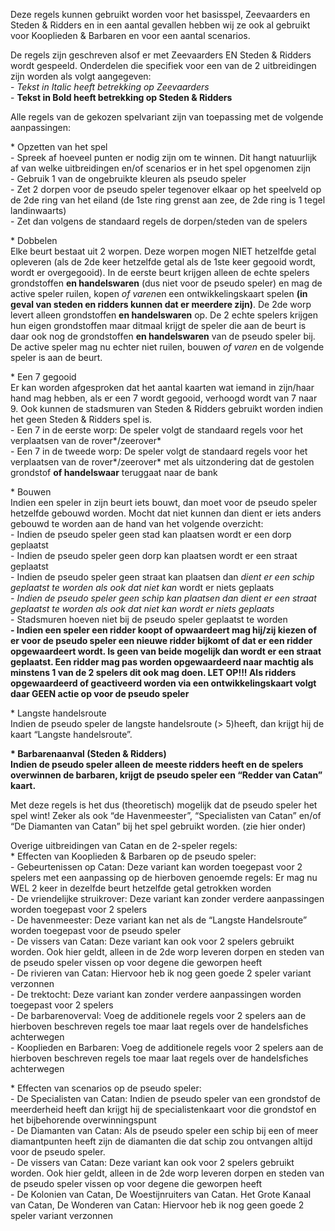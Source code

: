 Deze regels kunnen gebruikt worden voor het basisspel, Zeevaarders en Steden & Ridders en in een aantal gevallen hebben wij ze ook al gebruikt voor Kooplieden & Barbaren en voor een aantal scenarios.

De regels zijn geschreven alsof er met Zeevaarders EN Steden & Ridders wordt gespeeld. Onderdelen die specifiek voor een van de 2 uitbreidingen zijn worden als volgt aangegeven:   
\- *Tekst in Italic heeft betrekking op Zeevaarders*   
\- **Tekst in Bold heeft betrekking op Steden & Ridders** 

Alle regels van de gekozen spelvariant zijn van toepassing met de volgende aanpassingen: 

\* Opzetten van het spel   
\- Spreek af hoeveel punten er nodig zijn om te winnen. Dit hangt natuurlijk af van welke uitbreidingen en/of scenarios er in het spel opgenomen zijn   
\- Gebruik 1 van de ongebruikte kleuren als pseudo speler   
\- Zet 2 dorpen voor de pseudo speler tegenover elkaar op het speelveld op de 2de ring van het eiland (de 1ste ring grenst aan zee, de 2de ring is 1 tegel landinwaarts)   
\- Zet dan volgens de standaard regels de dorpen/steden van de spelers 

\* Dobbelen   
Elke beurt bestaat uit 2 worpen. Deze worpen mogen NIET hetzelfde getal opleveren (als de 2de keer hetzelfde getal als de 1ste keer gegooid wordt, wordt er overgegooid). In de eerste beurt krijgen alleen de echte spelers grondstoffen **en handelswaren** (dus niet voor de pseudo speler) en mag de active speler ruilen, kopen *of varen*en een ontwikkelingskaart spelen **(in geval van steden en ridders kunnen dat er meerdere zijn)**. De 2de worp levert alleen grondstoffen **en handelswaren** op. De 2 echte spelers krijgen hun eigen grondstoffen maar ditmaal krijgt de speler die aan de beurt is daar ook nog de grondstoffen **en handelswaren** van de pseudo speler bij. De active speler mag nu echter niet ruilen, bouwen *of varen* en de volgende speler is aan de beurt. 

\* Een 7 gegooid   
Er kan worden afgesproken dat het aantal kaarten wat iemand in zijn/haar hand mag hebben, als er een 7 wordt gegooid, verhoogd wordt van 7 naar 9\. Ook kunnen de stadsmuren van Steden & Ridders gebruikt worden indien het geen Steden & Ridders spel is.   
\- Een 7 in de eerste worp: De speler volgt de standaard regels voor het verplaatsen van de rover*/zeerover*   
\- Een 7 in de tweede worp: De speler volgt de standaard regels voor het verplaatsen van de rover*/zeerover* met als uitzondering dat de gestolen grondstof **of handelswaar** teruggaat naar de bank 

\* Bouwen   
Indien een speler in zijn beurt iets bouwt, dan moet voor de pseudo speler hetzelfde gebouwd worden. Mocht dat niet kunnen dan dient er iets anders gebouwd te worden aan de hand van het volgende overzicht:   
\- Indien de pseudo speler geen stad kan plaatsen wordt er een dorp geplaatst   
\- Indien de pseudo speler geen dorp kan plaatsen wordt er een straat geplaatst   
\- Indien de pseudo speler geen straat kan plaatsen dan *dient er een schip geplaatst te worden als ook dat niet kan* wordt er niets geplaats   
*\- Indien de pseudo speler geen schip kan plaatsen dan dient er een straat geplaatst te worden als ook dat niet kan wordt er niets geplaats*   
\- Stadsmuren hoeven niet bij de pseudo speler geplaatst te worden   
**\- Indien een speler een ridder koopt of opwaardeert mag hij/zij kiezen of er voor de pseudo speler een nieuwe ridder bijkomt of dat er een ridder opgewaardeert wordt. Is geen van beide mogelijk dan wordt er een straat geplaatst. Een ridder mag pas worden opgewaardeerd naar machtig als minstens 1 van de 2 spelers dit ook mag doen. LET OP\!\!\! Als ridders opgewaardeerd of geactiveerd worden via een ontwikkelingskaart volgt daar GEEN actie op voor de pseudo speler** 

\* Langste handelsroute   
Indien de pseudo speler de langste handelsroute (\> 5)heeft, dan krijgt hij de kaart “Langste handelsroute”. 

**\* Barbarenaanval (Steden & Ridders)**   
**Indien de pseudo speler alleen de meeste ridders heeft en de spelers overwinnen de barbaren, krijgt de pseudo speler een “Redder van Catan” kaart.** 

Met deze regels is het dus (theoretisch) mogelijk dat de pseudo speler het spel wint\! Zeker als ook “de Havenmeester”, “Specialisten van Catan” en/of “De Diamanten van Catan” bij het spel gebruikt worden. (zie hier onder) 

Overige uitbreidingen van Catan en de 2-speler regels:   
\* Effecten van Kooplieden & Barbaren op de pseudo speler:   
\- Gebeurtenissen op Catan: Deze variant kan worden toegepast voor 2 spelers met een aanpassing op de hierboven genoemde regels: Er mag nu WEL 2 keer in dezelfde beurt hetzelfde getal getrokken worden   
\- De vriendelijke struikrover: Deze variant kan zonder verdere aanpassingen worden toegepast voor 2 spelers   
\- De havenmeester: Deze variant kan net als de “Langste Handelsroute” worden toegepast voor de pseudo speler   
\- De vissers van Catan: Deze variant kan ook voor 2 spelers gebruikt worden. Ook hier geldt, alleen in de 2de worp leveren dorpen en steden van de pseudo speler vissen op voor degene die geworpen heeft   
\- De rivieren van Catan: Hiervoor heb ik nog geen goede 2 speler variant verzonnen   
\- De trektocht: Deze variant kan zonder verdere aanpassingen worden toegepast voor 2 spelers   
\- De barbarenoverval: Voeg de additionele regels voor 2 spelers aan de hierboven beschreven regels toe maar laat regels over de handelsfiches achterwegen   
\- Kooplieden en Barbaren: Voeg de additionele regels voor 2 spelers aan de hierboven beschreven regels toe maar laat regels over de handelsfiches achterwegen 

\* Effecten van scenarios op de pseudo speler:   
\- De Specialisten van Catan: Indien de pseudo speler van een grondstof de meerderheid heeft dan krijgt hij de specialistenkaart voor die grondstof en het bijbehorende overwinningspunt   
\- De Diamanten van Catan: Als de pseudo speler een schip bij een of meer diamantpunten heeft zijn de diamanten die dat schip zou ontvangen altijd voor de pseudo speler.   
\- De vissers van Catan: Deze variant kan ook voor 2 spelers gebruikt worden. Ook hier geldt, alleen in de 2de worp leveren dorpen en steden van de pseudo speler vissen op voor degene die geworpen heeft   
\- De Kolonien van Catan, De Woestijnruiters van Catan. Het Grote Kanaal van Catan, De Wonderen van Catan: Hiervoor heb ik nog geen goede 2 speler variant verzonnen
